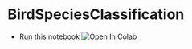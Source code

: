 # BirdSpeciesClassification

* Run this notebook [![Open In Colab](https://colab.research.google.com/assets/colab-badge.svg)](https://colab.research.google.com/github.com/houtan-ghaffari/BirdSpeciesClassification/blob/main/AnalyzingModels.ipynb)
